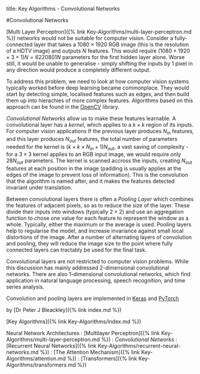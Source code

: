 title: Key Algorithms - Convolutional Networks

#Convolutional Networks

[Multi Layer Perceptron]({% link Key-Algorithms/multi-layer-perceptron.md %}) networks would not be suitable for computer vision. Consider a fully-connected layer that takes a $1080 \times 1920$ RGB image (this is the resolution of a HDTV image) and outputs $N$ features. This would require $(1080 \times 1920 \times 3 + 1 ) N = 6220801 N$ parameters for the first hidden layer alone. Worse still, it would be unable to generalise - simply shifting the inputs by 1 pixel in any direction would produce a completely different output.

To address this problem, we need to look at how computer vision systems typically worked before deep learning became commonplace. They would start by detecting simple, localised features such as edges, and then build them up into hierachies of more complex features. Algorithms based on this approach can be found in the [OpenCV](https://opencv.org/) library.

*Convolutional Networks* allow us to make these features learnable. A convolutional layer has a *kernel*, which applies to a $k \times k$ region of its inputs. For computer vision applications  If the previous layer produces $N_{in}$ features, and this layer produces $N_{out}$ features, the total number of parameters needed for the kernel is $(k \times k \times N_{in} + 1) N_{out}$, a vast saving of complexity - for a $3 \times 3$ kernel applies to an RGB input image, we would require only $28 N_{out}$ parameters. The kernel is scanned accross the inputs, creating $N_{out}$ features at each position in the image (padding is usually applies at the edges of the image to prevent loss of information). This is the convolution that the algorithm is named after, and it makes the features detected invariant under translation.

Between convolutional layers there is often a *Pooling Layer* which combines the features of adjacent pixels, so as to reduce the size of the layer. These divide their inputs into windows (typically $2 \times 2$) and use an aggregation function to chose one value for each feature to represent the window as a whole. Typically, either the maximum or the average is used. Pooling layers help to regularise the model, and increase invariance against small local distortions of the image. After a number of alternating layers of convolution and pooling, they will reduce the image size to the point where fully connected layers can tractably be used for the final task.

Convolutional layers are not restricted to computer vision problems. While this discussion has mainly addressed 2-dimensional convolutional networks. There are also 1-dimensional convolutional networks, which find application in natural language processing, speech recognition, and time series analysis.

Convolution and pooling layers are implemented in [Keras](https://keras.io/2.16/api/layers/convolution_layers/) and [PyTorch](https://pytorch.org/docs/stable/nn.html#convolution-layers)

by [Dr Peter J Bleackley]({% link index.md %})

[Key Algorithms]({% link Key-Algorithms/index.md %})

Neural Network Architectures
: [Multilayer Perceptron]({% link Key-Algorithms/multi-layer-perceptron.md %})
: *Convolutional Networks*
: [Recurrent Neural Networks]({% link Key-Algorithms/recurrent-neural-networks.md %})
: [The Attention Mechanism]({% link Key-Algorithms/attention.md %})
: [Transformers]({% link Key-Algorithms/transformers.md %})
